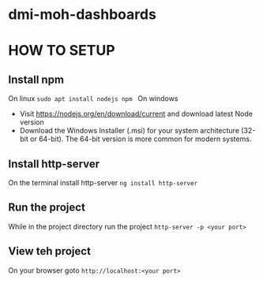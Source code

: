﻿# dmi-moh-dashboards
 
# HOW TO SETUP

## Install npm

On linux
`sudo apt install nodejs npm `
On windows
- Visit https://nodejs.org/en/download/current and download latest Node version
- Download the Windows Installer (.msi) for your system architecture (32-bit or 64-bit). The 64-bit version is more common for modern systems.

## Install http-server

On the terminal install http-server
`ng install http-server`
  
## Run the project

While in the project directory run the project
`http-server -p <your port>`

## View teh project

On your browser goto
`http://localhost:<your port>`

